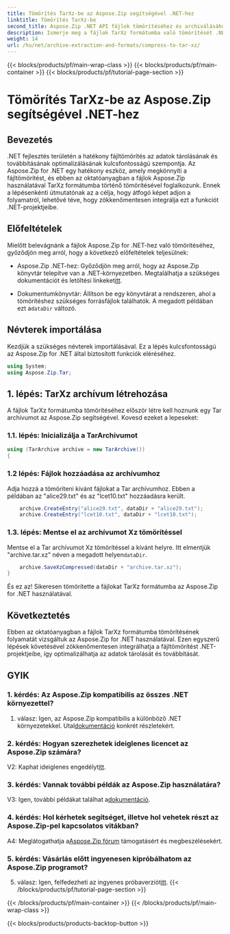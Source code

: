 ```yaml
---
title: Tömörítés TarXz-be az Aspose.Zip segítségével .NET-hez
linktitle: Tömörítés TarXz-be
second_title: Aspose.Zip .NET API fájlok tömörítéséhez és archiválásához
description: Ismerje meg a fájlok TarXz formátumba való tömörítését .NET-ben az Aspose.Zip segítségével. Kövesse lépésenkénti útmutatónkat a hatékony fájltárolás és átvitel érdekében.
weight: 14
url: /hu/net/archive-extraction-and-formats/compress-to-tar-xz/
---
```


{{< blocks/products/pf/main-wrap-class >}}
{{< blocks/products/pf/main-container >}}
{{< blocks/products/pf/tutorial-page-section >}}

# Tömörítés TarXz-be az Aspose.Zip segítségével .NET-hez

## Bevezetés

.NET fejlesztés területén a hatékony fájltömörítés az adatok tárolásának és továbbításának optimalizálásának kulcsfontosságú szempontja. Az Aspose.Zip for .NET egy hatékony eszköz, amely megkönnyíti a fájltömörítést, és ebben az oktatóanyagban a fájlok Aspose.Zip használatával TarXz formátumba történő tömörítésével foglalkozunk. Ennek a lépésenkénti útmutatónak az a célja, hogy átfogó képet adjon a folyamatról, lehetővé téve, hogy zökkenőmentesen integrálja ezt a funkciót .NET-projektjeibe.

## Előfeltételek

Mielőtt belevágnánk a fájlok Aspose.Zip for .NET-hez való tömörítéséhez, győződjön meg arról, hogy a következő előfeltételek teljesülnek:

-  Aspose.Zip .NET-hez: Győződjön meg arról, hogy az Aspose.Zip könyvtár telepítve van a .NET-környezetben. Megtalálhatja a szükséges dokumentációt és letöltési linkeket[itt](https://reference.aspose.com/zip/net/).

-  Dokumentumkönyvtár: Állítson be egy könyvtárat a rendszeren, ahol a tömörítéshez szükséges forrásfájlok találhatók. A megadott példában ezt a`dataDir` változó.

## Névterek importálása

Kezdjük a szükséges névterek importálásával. Ez a lépés kulcsfontosságú az Aspose.Zip for .NET által biztosított funkciók eléréséhez.

```csharp
using System;
using Aspose.Zip.Tar;
```

## 1. lépés: TarXz archívum létrehozása

A fájlok TarXz formátumba tömörítéséhez először létre kell hoznunk egy Tar archívumot az Aspose.Zip segítségével. Kovesd ezeket a lepeseket:

### 1.1. lépés: Inicializálja a TarArchivumot

```csharp
using (TarArchive archive = new TarArchive())
{
```

### 1.2 lépés: Fájlok hozzáadása az archívumhoz

Adja hozzá a tömöríteni kívánt fájlokat a Tar archívumhoz. Ebben a példában az "alice29.txt" és az "lcet10.txt" hozzáadásra került.

```csharp
    archive.CreateEntry("alice29.txt", dataDir + "alice29.txt");
    archive.CreateEntry("lcet10.txt", dataDir + "lcet10.txt");
```

### 1.3. lépés: Mentse el az archívumot Xz tömörítéssel

 Mentse el a Tar archívumot Xz tömörítéssel a kívánt helyre. Itt elmentjük "archive.tar.xz" néven a megadott helyen`dataDir`.

```csharp
    archive.SaveXzCompressed(dataDir + "archive.tar.xz");
}
```

És ez az! Sikeresen tömörítette a fájlokat TarXz formátumba az Aspose.Zip for .NET használatával.

## Következtetés

Ebben az oktatóanyagban a fájlok TarXz formátumba tömörítésének folyamatát vizsgáltuk az Aspose.Zip for .NET használatával. Ezen egyszerű lépések követésével zökkenőmentesen integrálhatja a fájltömörítést .NET-projektjeibe, így optimalizálhatja az adatok tárolását és továbbítását.

## GYIK

### 1. kérdés: Az Aspose.Zip kompatibilis az összes .NET környezettel?

 1. válasz: Igen, az Aspose.Zip kompatibilis a különböző .NET környezetekkel. Utal[dokumentáció](https://reference.aspose.com/zip/net/) konkrét részletekért.

### 2. kérdés: Hogyan szerezhetek ideiglenes licencet az Aspose.Zip számára?

 V2: Kaphat ideiglenes engedélyt[itt](https://purchase.aspose.com/temporary-license/).

### 3. kérdés: Vannak további példák az Aspose.Zip használatára?

 V3: Igen, további példákat találhat a[dokumentáció](https://reference.aspose.com/zip/net/).

### 4. kérdés: Hol kérhetek segítséget, illetve hol vehetek részt az Aspose.Zip-pel kapcsolatos vitákban?

 A4: Meglátogathatja a[Aspose.Zip fórum](https://forum.aspose.com/c/zip/37) támogatásért és megbeszélésekért.

### 5. kérdés: Vásárlás előtt ingyenesen kipróbálhatom az Aspose.Zip programot?

 5. válasz: Igen, felfedezheti az ingyenes próbaverziót[itt](https://releases.aspose.com/zip/net).
{{< /blocks/products/pf/tutorial-page-section >}}

{{< /blocks/products/pf/main-container >}}
{{< /blocks/products/pf/main-wrap-class >}}

{{< blocks/products/products-backtop-button >}}
